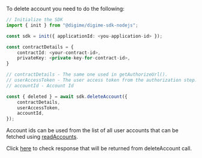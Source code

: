 To delete account you need to do the following:

```typescript
// Initialize the SDK
import { init } from "@digime/digime-sdk-nodejs";

const sdk = init({ applicationId: <you-application-id> });

const contractDetails = {
    contractId: <your-contract-id>,
    privateKey: <private-key-for-contract-id>,
}

// contractDetails - The same one used in getAuthorizeUrl().
// userAccessToken - The user access token from the authorization step.
// accountId - Account Id

const { deleted } = await sdk.deleteAccount({
    contractDetails,
    userAccessToken,
    accountId,
});
```

Account ids can be used from the list of all user accounts that can be fetched using [readAccounts](./read-accounts.html).

Click [here](../../interfaces/Types.DeleteAccountResponse.html) to check response that will be returned from deleteAccount call.
